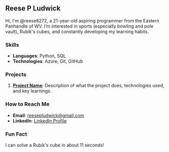## Reese P Ludwick

Hi, I'm @reese8272, a 21-year-old aspiring programmer from the Eastern Panhandle of WV. I’m interested in sports (especially bowling and pole vault), Rubik's cubes, and constantly developing my learning habits. 

### Skills
- **Languages**: Python, SQL
- **Technologies**: Azure, Git, GitHub

### Projects
1. **[Project Name](link)**: Description of what the project does, technologies used, and key learnings.

### How to Reach Me
- **Email**: [reesepludwick@gmail.com](mailto:reesepludwick@gmail.com)
- **LinkedIn**: [LinkedIn Profile](link)

### Fun Fact
I can solve a Rubik's cube in about 11 seconds!
